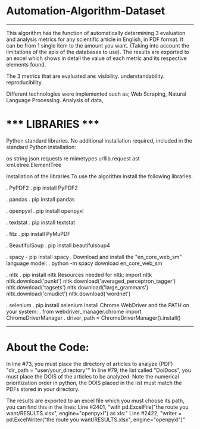 # Automation-Algorithm-Dataset
______________________________________________________________________________________________________________________________________

This algorithm has the function of automatically determining 3 evaluation and analysis metrics for any scientific article in English, in PDF format. It can be from 1 single item to the amount you want. (Taking into account the limitations of the apis of the databases to use). The results are exported to an excel which shows in detail the value of each metric and its respective elements found.

The 3 metrics that are evaluated are:
visibility.
understandability.
reproducibility.

Different technologies were implemented such as; Web Scraping, Natural Language Processing. Analysis of data,


# *** LIBRARIES ***

Python standard libraries.
No additional installation required, included in the standard Python installation:

os
string
json
requests
re
mimetypes
urllib.request
ast
xml.etree.ElementTree


Installation of the libraries
To use the algorithm install the following libraries:

. PyPDF2
. pip install PyPDF2


. pandas
. pip install pandas

. openpyxl
. pip install openpyxl

. textstat
. pip install textstat

. fitz
. pip install PyMuPDF

. BeautifulSoup
. pip install beautifulsoup4


. spacy - pip install spacy
. Download and install the "en_core_web_sm" language model:
. python -m spacy download en_core_web_sm


. nltk
. pip install nltk
Resources needed for nltk:
import nltk
nltk.download('punkt')
nltk.download('averaged_perceptron_tagger')
nltk.download('tagsets')
nltk.download('large_grammars')
nltk.download('cmudict')
nltk.download('wordnet')


. selenium
. pip install selenium
Install Chrome WebDriver and the PATH on your system:
. from webdriver_manager.chrome import ChromeDriverManager
. driver_path = ChromeDriverManager().install()


______________________________________________________________________________________________________________________________________
# About the Code:
In line #73, you must place the directory of articles to analyze (PDF) "dir_path = "user/your_directory""
In line #79, the list called "DoiDocs", you must place the DOIS of the articles to be analyzed.
Note the numerical prioritization order in python, the DOIS placed in the list must match the PDFs stored in your directory.

The results are exported to an excel file which you must choose its path, you can find this in the lines:
Line #2401, "with pd.ExcelFile("the route you want/RESULTS.xlsx", engine="openpyxl") as xls:"
Line #2422, "writer = pd.ExcelWriter("the route you want/RESULTS.xlsx", engine="openpyxl")"




